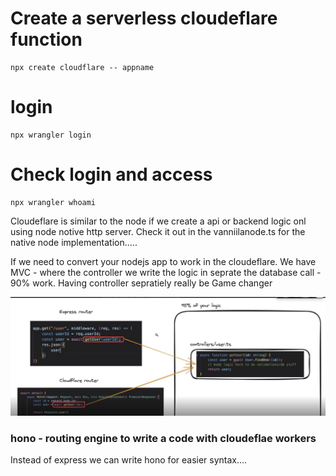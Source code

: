 # Create a serverless cloudeflare function

```
npx create cloudflare -- appname

```

# login

```
npx wrangler login
```
# Check login and access

```
npx wrangler whoami

```

Cloudeflare is similar to the node if we create a api or backend logic onl using node notive http server.
Check it out in the vanniilanode.ts for the native node implementation.....

If we need to convert your nodejs app to work in the cloudeflare.
We have MVC - where the controller we write the logic in seprate the database call - 90% work.
Having controller sepratiely really be Game changer  

![alt text](image.png)

### hono - routing engine to write a code with cloudeflae workers

Instead of express we can write hono for easier syntax....
